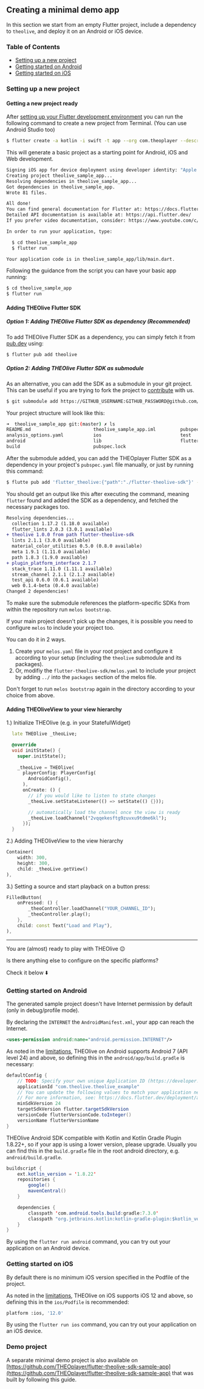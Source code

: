 ## Creating a minimal demo app

In this section we start from an empty Flutter project, include a dependency to `theolive`, and deploy it on an Android or iOS device.

### Table of Contents
- [Setting up a new project](#setting-up-a-new-project)
- [Getting started on Android](#getting-started-on-android)
- [Getting started on iOS](#getting-started-on-ios)

### Setting up a new project

#### Getting a new project ready
After [setting up your Flutter development environment](https://docs.flutter.dev/get-started/install)
you can run the following command to create a new project from Terminal. (You can use Android Studio too)

```bash
$ flutter create -a kotlin -i swift -t app --org com.theoplayer --description "New THEOlive project" --project-name "theolive_sample_app" --platform ios,android theolive_sample_app
```

This will generate a basic project as a starting point for Android, iOS and Web development.

```bash
Signing iOS app for device deployment using developer identity: "Apple Development: XXXXXXXXXX"
Creating project theolive_sample_app...
Resolving dependencies in theolive_sample_app... 
Got dependencies in theolive_sample_app.
Wrote 81 files.

All done!
You can find general documentation for Flutter at: https://docs.flutter.dev/
Detailed API documentation is available at: https://api.flutter.dev/
If you prefer video documentation, consider: https://www.youtube.com/c/flutterdev

In order to run your application, type:

  $ cd theolive_sample_app
  $ flutter run

Your application code is in theolive_sample_app/lib/main.dart.
```

Following the guidance from the script you can have your basic app running:

```bash
$ cd theolive_sample_app
$ flutter run
```

#### Adding THEOlive Flutter SDK
##### Option 1: Adding THEOlive Flutter SDK as dependency (Recommended)
To add THEOlive Flutter SDK as a dependency, you can simply fetch it from [pub.dev](https://pub.dev) using:

```bash
$ flutter pub add theolive
```

##### Option 2: Adding THEOlive Flutter SDK as submodule
As an alternative, you can add the SDK as a submodule in your git project.
This can be useful if you are trying to fork the project to [contribute](https://github.com/THEOplayer/flutter-theolive-sdk/blob/main/CONTRIBUTING.md) with us.

```bash
$ git submodule add https://GITHUB_USERNAME:GITHUB_PASSWORD@github.com/THEOplayer/flutter-theolive-sdk.git
```

Your project structure will look like this:

```bash
➜  theolive_sample_app git:(master) ✗ ls
README.md                       theolive_sample_app.iml         pubspec.yaml
analysis_options.yaml           ios                             test
android                         lib                             flutter-theolive-sdk
build                           pubspec.lock                   

```

After the submodule added, you can add the THEOplayer Flutter SDK as a dependency in your project's `pubspec.yaml` file manually, or just by running this command:

```bash
$ flutte pub add 'flutter_theolive:{"path":"./flutter-theolive-sdk"}' --directory .
```

You should get an output like this after executing the command, meaning `flutter` found and added the SDK as a dependency, and fetched the necessary packages too.

```diff
Resolving dependencies... 
  collection 1.17.2 (1.18.0 available)
  flutter_lints 2.0.3 (3.0.1 available)
+ theolive 1.0.0 from path flutter-theolive-sdk
  lints 2.1.1 (3.0.0 available)
  material_color_utilities 0.5.0 (0.8.0 available)
  meta 1.9.1 (1.11.0 available)
  path 1.8.3 (1.9.0 available)
+ plugin_platform_interface 2.1.7
  stack_trace 1.11.0 (1.11.1 available)
  stream_channel 2.1.1 (2.1.2 available)
  test_api 0.6.0 (0.6.1 available)
  web 0.1.4-beta (0.4.0 available)
Changed 2 dependencies!

```

To make sure the submodule references the platform-specific SDKs from within the repository run `melos bootstrap`.

If your main project doesn't pick up the changes, it is possible you need to configure `melos` to include your project too.

You can do it in 2 ways.

1. Create your `melos.yaml` file in your root project and configure it according to your setup (including the `theolive` submodule and its packages).
2. Or, modifiy the `flutter-theolive-sdk/melos.yaml` to include your project by adding `../` into the `packages` section of the melos file.

Don't forget to run `melos bootstrap` again in the directory according to your choice from above.

#### Adding THEOliveView to your view hierarchy

1.) Initialize THEOlive (e.g. in your StatefulWidget)

```dart
  late THEOlive _theoLive;

  @override
  void initState() {
    super.initState();
  
    _theoLive = THEOlive(
      playerConfig: PlayerConfig(
        AndroidConfig(),
      ),
      onCreate: () {
        // if you would like to listen to state changes
        _theoLive.setStateListener(() => setState(() {}));

        // automatically load the channel once the view is ready
        _theoLive.loadChannel("2vqqekesftg9zuvxu9tdme6kl");
      });
  }
```

2.) Adding THEOliveView to the view hierarchy

```dart
Container(
	width: 300, 
	height: 300, 
	child: _theoLive.getView()
),
```

3.) Setting a source and start playback on a button press:

```dart
FilledButton(
    onPressed: () {
    	_theoController.loadChannel("YOUR_CHANNEL_ID");
		_theoController.play();
    },
    child: const Text("Load and Play"),
),
```

---
You are (almost) ready to play with THEOlive 😉


Is there anything else to configure on the specific platforms?

Check it below ⬇️

### Getting started on Android

The generated sample project doesn't have Internet permission by default (only in debug/profile mode).

By declaring the `INTERNET` the `AndroidManifest.xml`, your app can reach the Internet.

```xml
<uses-permission android:name="android.permission.INTERNET"/>
```

As noted in the [limitations](./limitations.md), THEOlive on Android supports Android 7 (API level 24) and above, so defining this in the `android/app/build.gradle` is necessary:

```java
defaultConfig {
    // TODO: Specify your own unique Application ID (https://developer.android.com/studio/build/application-id.html).
    applicationId "com.theolive.theolive_example"
    // You can update the following values to match your application needs.
    // For more information, see: https://docs.flutter.dev/deployment/android#reviewing-the-gradle-build-configuration.
    minSdkVersion 24
    targetSdkVersion flutter.targetSdkVersion
    versionCode flutterVersionCode.toInteger()
    versionName flutterVersionName
}
```

THEOlive Android SDK compatible with Kotlin and Kotlin Gradle Plugin 1.8.22+, so if your app is using a lower version, please upgrade. 
Usually you can find this in the `build.gradle` file in the root android directory, e.g. `android/build.gradle`.

```java
buildscript {
    ext.kotlin_version = '1.8.22'
    repositories {
        google()
        mavenCentral()
    }

    dependencies {
        classpath 'com.android.tools.build:gradle:7.3.0'
        classpath "org.jetbrains.kotlin:kotlin-gradle-plugin:$kotlin_version"
    }
}
```


By using the `flutter run android` command, you can try out your application on an Android device.

### Getting started on iOS

By default there is no minimum iOS version specified in the Podfile of the project.

As noted in the [limitations](./limitations.md), THEOlive on iOS supports iOS 12 and above, so defining this in the `ios/Podfile` is recommended:

```bash
platform :ios, '12.0'
```


By using the `flutter run ios` command, you can try out your application on an iOS device.

### Demo project

A separate minimal demo project is also available on [https://github.com/THEOplayer/flutter-theolive-sdk-sample-app](https://github.com/THEOplayer/flutter-theolive-sdk-sample-app) that was built by following this guide.